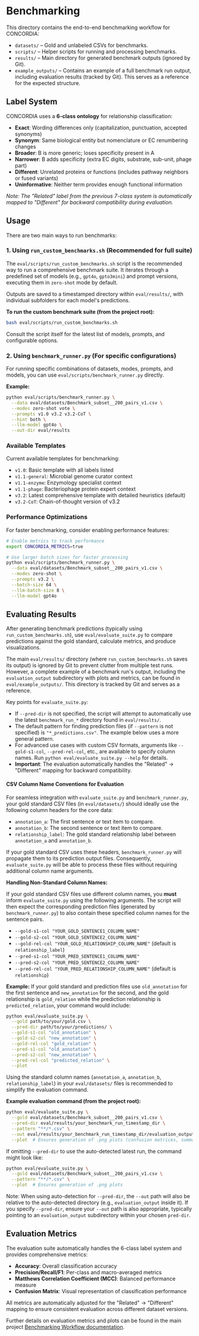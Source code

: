 # Benchmarking

This directory contains the end-to-end benchmarking workflow for CONCORDIA:

- `datasets/` – Gold and unlabeled CSVs for benchmarks.
- `scripts/` – Helper scripts for running and processing benchmarks.
- `results/` – Main directory for generated benchmark outputs (ignored by Git).
- `example_outputs/` – Contains an example of a full benchmark run output, including evaluation results (tracked by Git). This serves as a reference for the expected structure.

## Label System

CONCORDIA uses a **6-class ontology** for relationship classification:

- **Exact**: Wording differences only (capitalization, punctuation, accepted synonyms)
- **Synonym**: Same biological entity but nomenclature or EC renumbering changes
- **Broader**: B is more generic; loses specificity present in A
- **Narrower**: B adds specificity (extra EC digits, substrate, sub-unit, phage part)
- **Different**: Unrelated proteins or functions (includes pathway neighbors or fused variants)
- **Uninformative**: Neither term provides enough functional information

*Note: The "Related" label from the previous 7-class system is automatically mapped to "Different" for backward compatibility during evaluation.*

## Usage

There are two main ways to run benchmarks:

### 1. Using `run_custom_benchmarks.sh` (Recommended for full suite)

The `eval/scripts/run_custom_benchmarks.sh` script is the recommended way to run a comprehensive benchmark suite. It iterates through a predefined set of models (e.g., `gpt4o`, `gpto3mini`) and prompt versions, executing them in `zero-shot` mode by default.

Outputs are saved to a timestamped directory within `eval/results/`, with individual subfolders for each model's predictions.

**To run the custom benchmark suite (from the project root):**
```bash
bash eval/scripts/run_custom_benchmarks.sh
```
Consult the script itself for the latest list of models, prompts, and configurable options.

### 2. Using `benchmark_runner.py` (For specific configurations)

For running specific combinations of datasets, modes, prompts, and models, you can use `eval/scripts/benchmark_runner.py` directly.

**Example:**
```bash
python eval/scripts/benchmark_runner.py \
  --data eval/datasets/Benchmark_subset__200_pairs_v1.csv \
  --modes zero-shot vote \
  --prompts v1.0 v3.2 v3.2-CoT \
  --hint both \
  --llm-model gpt4o \
  --out-dir eval/results
```

### Available Templates

Current available templates for benchmarking:
- `v1.0`: Basic template with all labels listed
- `v1.1-general`: Microbial genome curator context
- `v1.1-enzyme`: Enzymology specialist context
- `v1.1-phage`: Bacteriophage protein expert context
- `v3.2`: Latest comprehensive template with detailed heuristics (default)
- `v3.2-CoT`: Chain-of-thought version of v3.2

### Performance Optimizations

For faster benchmarking, consider enabling performance features:

```bash
# Enable metrics to track performance
export CONCORDIA_METRICS=true

# Use larger batch sizes for faster processing
python eval/scripts/benchmark_runner.py \
  --data eval/datasets/Benchmark_subset__200_pairs_v1.csv \
  --modes zero-shot \
  --prompts v3.2 \
  --batch-size 64 \
  --llm-batch-size 8 \
  --llm-model gpt4o
```

## Evaluating Results

After generating benchmark predictions (typically using `run_custom_benchmarks.sh`), use `eval/evaluate_suite.py` to compare predictions against the gold standard, calculate metrics, and produce visualizations.

The main `eval/results/` directory (where `run_custom_benchmarks.sh` saves its output) is ignored by Git to prevent clutter from multiple test runs. However, a complete example of a benchmark run's output, including the `evaluation_output` subdirectory with plots and metrics, can be found in `eval/example_outputs/`. This directory is tracked by Git and serves as a reference.

Key points for `evaluate_suite.py`:
- If `--pred-dir` is not specified, the script will attempt to automatically use the latest `benchmark_run_*` directory found in `eval/results/`.
- The default pattern for finding prediction files (if `--pattern` is not specified) is `"*_predictions.csv"`. The example below uses a more general pattern.
- For advanced use cases with custom CSV formats, arguments like `--gold-s1-col`, `--pred-rel-col`, etc., are available to specify column names. Run `python eval/evaluate_suite.py --help` for details.
- **Important**: The evaluation automatically handles the "Related" → "Different" mapping for backward compatibility.

#### CSV Column Name Conventions for Evaluation

For seamless integration with `evaluate_suite.py` and `benchmark_runner.py`, your gold standard CSV files (in `eval/datasets/`) should ideally use the following column headers for the core data:

*   `annotation_a`: The first sentence or text item to compare.
*   `annotation_b`: The second sentence or text item to compare.
*   `relationship_label`: The gold standard relationship label between `annotation_a` and `annotation_b`.

If your gold standard CSV uses these headers, `benchmark_runner.py` will propagate them to its prediction output files. Consequently, `evaluate_suite.py` will be able to process these files without requiring additional column name arguments.

**Handling Non-Standard Column Names:**

If your gold standard CSV files use different column names, you **must** inform `evaluate_suite.py` using the following arguments. The script will then expect the corresponding prediction files (generated by `benchmark_runner.py`) to also contain these specified column names for the sentence pairs.

*   `--gold-s1-col "YOUR_GOLD_SENTENCE1_COLUMN_NAME"`
*   `--gold-s2-col "YOUR_GOLD_SENTENCE2_COLUMN_NAME"`
*   `--gold-rel-col "YOUR_GOLD_RELATIONSHIP_COLUMN_NAME"` (default is `relationship_label`)
*   `--pred-s1-col "YOUR_PRED_SENTENCE1_COLUMN_NAME"`
*   `--pred-s2-col "YOUR_PRED_SENTENCE2_COLUMN_NAME"`
*   `--pred-rel-col "YOUR_PRED_RELATIONSHIP_COLUMN_NAME"` (default is `relationship`)

**Example:** If your gold standard and prediction files use `old_annotation` for the first sentence and `new_annotation` for the second, and the gold relationship is `gold_relation` while the prediction relationship is `predicted_relation`, your command would include:

```bash
python eval/evaluate_suite.py \
  --gold path/to/your/gold.csv \
  --pred-dir path/to/your/predictions/ \
  --gold-s1-col "old_annotation" \
  --gold-s2-col "new_annotation" \
  --gold-rel-col "gold_relation" \
  --pred-s1-col "old_annotation" \
  --pred-s2-col "new_annotation" \
  --pred-rel-col "predicted_relation" \
  --plot
```
Using the standard column names (`annotation_a`, `annotation_b`, `relationship_label`) in your `eval/datasets/` files is recommended to simplify the evaluation command.

**Example evaluation command (from the project root):**
```bash
python eval/evaluate_suite.py \
  --gold eval/datasets/Benchmark_subset__200_pairs_v1.csv \
  --pred-dir eval/results/your_benchmark_run_timestamp_dir \
  --pattern "**/*.csv" \
  --out eval/results/your_benchmark_run_timestamp_dir/evaluation_output \
  --plot  # Ensures generation of .png plots (confusion matrices, summary charts)
```

If omitting `--pred-dir` to use the auto-detected latest run, the command might look like:
```bash
python eval/evaluate_suite.py \
  --gold eval/datasets/Benchmark_subset__200_pairs_v1.csv \
  --pattern "**/*.csv" \
  --plot  # Ensures generation of .png plots
```
Note: When using auto-detection for `--pred-dir`, the `--out` path will also be relative to the auto-detected directory (e.g., `evaluation_output` inside it). If you specify `--pred-dir`, ensure your `--out` path is also appropriate, typically pointing to an `evaluation_output` subdirectory within your chosen `pred-dir`.

## Evaluation Metrics

The evaluation suite automatically handles the 6-class label system and provides comprehensive metrics:

- **Accuracy**: Overall classification accuracy
- **Precision/Recall/F1**: Per-class and macro-averaged metrics
- **Matthews Correlation Coefficient (MCC)**: Balanced performance measure
- **Confusion Matrix**: Visual representation of classification performance

All metrics are automatically adjusted for the "Related" → "Different" mapping to ensure consistent evaluation across different dataset versions.

Further details on evaluation metrics and plots can be found in the main project [Benchmarking Workflow documentation](../docs/benchmarking.md).
